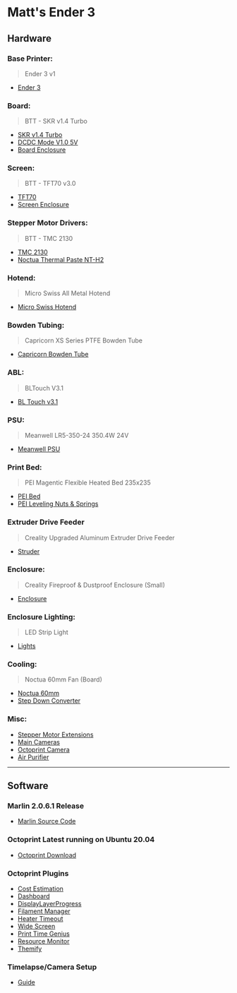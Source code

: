Matt's Ender 3 
=============


Hardware
-------------
### Base Printer:
> Ender 3 v1
- [Ender 3](https://www.amazon.ca/Comgrow-Creality-Ender-Printer-Tempered/dp/B07DYL9B2S/ref=sr_1_5?dchild=1&keywords=ender+3&qid=1601920606&sr=8-5)

### Board:
> BTT - SKR v1.4 Turbo
- [SKR v1.4 Turbo](https://www.amazon.ca/BIGTREETECH-Controller-Printer-Compatible-With12864LCD/dp/B082PS64QW/ref=sxts_sxwds-bia-wc-p13n1_0?cv_ct_cx=skr+v1.4+turbo&dchild=1&keywords=skr+v1.4+turbo&pd_rd_i=B082PS64QW&pd_rd_r=7817a07a-404a-409a-9100-978d270494b6&pd_rd_w=80GTn&pd_rd_wg=2ct9w&pf_rd_p=74e5202e-a4d1-47b7-b01d-48d1d6f1f6c4&pf_rd_r=6DQTNP2Q69P45XWSVQND&psc=1&qid=1601912476&sr=1-1-a14f3e51-9e3d-4cb5-bc68-d89d95c82244)
- [DCDC Mode V1.0 5V](https://www.amazon.ca/BIGTREETECH-Module-Expansion-Controller-Printer/dp/B087X1DQ6T/ref=sxts_sxwds-bia-wc-p13n2_0?cv_ct_cx=skr+v1.4+turbo&dchild=1&keywords=skr+v1.4+turbo&pd_rd_i=B087X1DQ6T&pd_rd_r=7817a07a-404a-409a-9100-978d270494b6&pd_rd_w=80GTn&pd_rd_wg=2ct9w&pf_rd_p=74e5202e-a4d1-47b7-b01d-48d1d6f1f6c4&pf_rd_r=6DQTNP2Q69P45XWSVQND&psc=1&qid=1601912476&sr=1-2-a14f3e51-9e3d-4cb5-bc68-d89d95c82244)
- [Board Enclosure](https://www.thingiverse.com/thing:4099687)

### Screen:
> BTT - TFT70 v3.0
- [TFT70](https://www.biqu.equipment/products/btt-tft43-v3-0-tft50-v3-0-tft70-v3-0-display-touch-screen-two-working-modes)
- [Screen Enclosure](https://www.thingiverse.com/thing:4457954)

### Stepper Motor Drivers:  
> BTT - TMC 2130
- [TMC 2130](https://www.amazon.ca/BIQU-Printer-Stepstick-TMC2130-Stepper/dp/B07RSX2W3V/ref=sr_1_7?dchild=1&keywords=tmc2130&qid=1601912675&sr=8-7)
- [Noctua Thermal Paste NT-H2](https://www.amazon.ca/NT-H2-10g-Pro-Grade-Compound-Cleaning/dp/B07MZ5GQBM/ref=sr_1_7?dchild=1&keywords=noctua+thermal+paste&qid=1601912949&sr=8-7)

### Hotend:
> Micro Swiss All Metal Hotend
- [Micro Swiss Hotend](https://store.micro-swiss.com/products/all-metal-hotend-kit-for-cr-10)

### Bowden Tubing:
> Capricorn XS Series PTFE Bowden Tube
- [Capricorn Bowden Tube](https://www.amazon.ca/gp/product/B07VG8M4NP/ref=ppx_yo_dt_b_asin_title_o09_s00?ie=UTF8&psc=1)

### ABL:
> BLTouch V3.1
- [BL Touch v3.1](https://www.amazon.ca/gp/product/B07WK3T7S7/ref=ppx_yo_dt_b_asin_title_o09_s00?ie=UTF8&psc=1)

### PSU:
> Meanwell LR5-350-24 350.4W 24V
- [Meanwell PSU](https://www.amazon.ca/gp/product/B013ETVO12/ref=ppx_yo_dt_b_asin_title_o08_s00?ie=UTF8&psc=1)

### Print Bed:
> PEI Magentic Flexible Heated Bed 235x235
- [PEI Bed](https://www.amazon.ca/gp/product/B07XBM24HN/ref=ppx_yo_dt_b_asin_title_o05_s00?ie=UTF8&psc=1)
- [PEI Leveling Nuts & Springs](https://www.amazon.ca/gp/product/B082PC59BP/ref=ppx_yo_dt_b_asin_title_o01_s00?ie=UTF8&psc=1)

### Extruder Drive Feeder
> Creality Upgraded Aluminum Extruder Drive Feeder
- [Struder](https://www.amazon.ca/gp/product/B07B5118T7/ref=ppx_yo_dt_b_asin_title_o00_s00?ie=UTF8&psc=1)

### Enclosure:
> Creality Fireproof & Dustproof Enclosure (Small)
- [Enclosure](https://www.amazon.ca/gp/product/B0827Y9YTH/ref=ppx_yo_dt_b_asin_title_o00_s00?ie=UTF8&psc=1)

### Enclosure Lighting:
> LED Strip Light
- [Lights](https://www.amazon.ca/Changing-Lighting-Kitchen-Flexible-Decoration/dp/B07JP5375R/ref=sr_1_6?dchild=1&keywords=led+light+strip&qid=1601913208&sr=8-6)

### Cooling:
> Noctua 60mm Fan (Board)
- [Noctua 60mm](https://www.amazon.ca/60x25mm-Bearing-Premium-Cooling-NF-A6x25/dp/B009NQMESS/ref=sr_1_4?dchild=1&keywords=noctua+60mm&qid=1601912877&sr=8-4)
- [Step Down Converter](https://www.amazon.ca/gp/product/B00JUFJ1GA/ref=ppx_yo_dt_b_asin_title_o06_s00?ie=UTF8&psc=1)

### Misc:
- [Stepper Motor Extensions](https://www.amazon.ca/gp/product/B07D6K916D/ref=ppx_yo_dt_b_asin_title_o01_s00?ie=UTF8&psc=1)
- [Main Cameras](https://www.amazon.ca/gp/product/B076H3SRXG/ref=ppx_yo_dt_b_asin_title_o03_s00?ie=UTF8&psc=1)
- [Octoprint Camera](https://www.amazon.ca/Creative-Labs-73VF070000000-CREATIVE-CANCELLING/dp/B009FWTRJ4)
- [Air Purifier](https://www.amazon.ca/gp/product/B07F14WFM7/ref=ppx_yo_dt_b_asin_title_o04_s00?ie=UTF8&psc=1)

--------------------------

Software
-----------
### Marlin 2.0.6.1 Release
- [Marlin Source Code](https://github.com/hellothisisMatt/Ender-3/tree/main/Marlin-2.0.6.1)

### Octoprint Latest running on Ubuntu 20.04
- [Octoprint Download](https://octoprint.org/download/)

### Octoprint Plugins
- [Cost Estimation](https://plugins.octoprint.org/plugins/costestimation/)
- [Dashboard](https://plugins.octoprint.org/plugins/dashboard/)
- [DisplayLayerProgress](https://plugins.octoprint.org/plugins/DisplayLayerProgress/)
- [Filament Manager](https://plugins.octoprint.org/plugins/filamentmanager/)
- [Heater Timeout](https://plugins.octoprint.org/plugins/heatertimeout/)
- [Wide Screen](https://plugins.octoprint.org/plugins/widescreen/)
- [Print Time Genius](https://plugins.octoprint.org/plugins/PrintTimeGenius/)
- [Resource Monitor](https://plugins.octoprint.org/plugins/resource_monitor/)
- [Themify](https://plugins.octoprint.org/plugins/themeify/)

### Timelapse/Camera Setup
- [Guide](https://community.octoprint.org/t/setting-up-octoprint-on-a-raspberry-pi-running-raspbian/2337)
